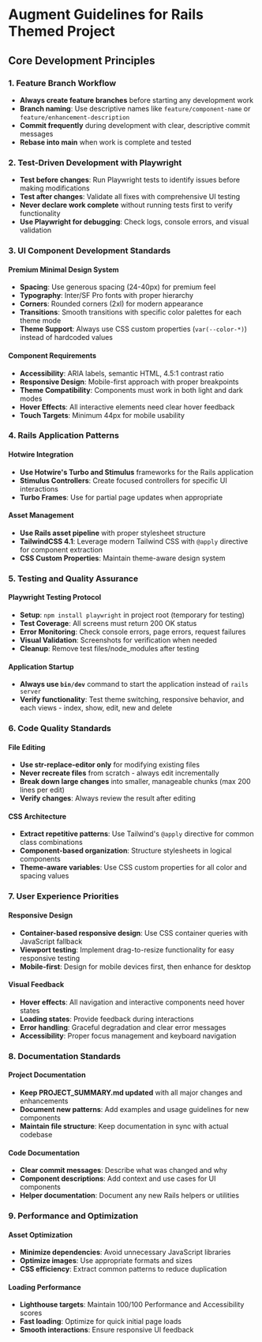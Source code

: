 # Augment Guidelines for Rails Themed Project

## Core Development Principles

### 1. Feature Branch Workflow
- **Always create feature branches** before starting any development work
- **Branch naming**: Use descriptive names like `feature/component-name` or `feature/enhancement-description`
- **Commit frequently** during development with clear, descriptive commit messages
- **Rebase into main** when work is complete and tested

### 2. Test-Driven Development with Playwright
- **Test before changes**: Run Playwright tests to identify issues before making modifications
- **Test after changes**: Validate all fixes with comprehensive UI testing
- **Never declare work complete** without running tests first to verify functionality
- **Use Playwright for debugging**: Check logs, console errors, and visual validation

### 3. UI Component Development Standards

#### Premium Minimal Design System
- **Spacing**: Use generous spacing (24-40px) for premium feel
- **Typography**: Inter/SF Pro fonts with proper hierarchy
- **Corners**: Rounded corners (2xl) for modern appearance
- **Transitions**: Smooth transitions with specific color palettes for each theme mode
- **Theme Support**: Always use CSS custom properties (`var(--color-*)`) instead of hardcoded values

#### Component Requirements
- **Accessibility**: ARIA labels, semantic HTML, 4.5:1 contrast ratio
- **Responsive Design**: Mobile-first approach with proper breakpoints
- **Theme Compatibility**: Components must work in both light and dark modes
- **Hover Effects**: All interactive elements need clear hover feedback
- **Touch Targets**: Minimum 44px for mobile usability

### 4. Rails Application Patterns

#### Hotwire Integration
- **Use Hotwire's Turbo and Stimulus** frameworks for the Rails application
- **Stimulus Controllers**: Create focused controllers for specific UI interactions
- **Turbo Frames**: Use for partial page updates when appropriate


#### Asset Management
- **Use Rails asset pipeline** with proper stylesheet structure
- **TailwindCSS 4.1**: Leverage modern Tailwind CSS with `@apply` directive for component extraction
- **CSS Custom Properties**: Maintain theme-aware design system

### 5. Testing and Quality Assurance

#### Playwright Testing Protocol
- **Setup**: `npm install playwright` in project root (temporary for testing)
- **Test Coverage**: All screens must return 200 OK status
- **Error Monitoring**: Check console errors, page errors, request failures
- **Visual Validation**: Screenshots for verification when needed
- **Cleanup**: Remove test files/node_modules after testing

#### Application Startup
- **Always use `bin/dev`** command to start the application instead of `rails server`
- **Verify functionality**: Test theme switching, responsive behavior, and each views - index, show, edit, new and delete

### 6. Code Quality Standards

#### File Editing
- **Use str-replace-editor only** for modifying existing files
- **Never recreate files** from scratch - always edit incrementally
- **Break down large changes** into smaller, manageable chunks (max 200 lines per edit)
- **Verify changes**: Always review the result after editing

#### CSS Architecture
- **Extract repetitive patterns**: Use Tailwind's `@apply` directive for common class combinations
- **Component-based organization**: Structure stylesheets in logical components
- **Theme-aware variables**: Use CSS custom properties for all color and spacing values

### 7. User Experience Priorities

#### Responsive Design
- **Container-based responsive design**: Use CSS container queries with JavaScript fallback
- **Viewport testing**: Implement drag-to-resize functionality for easy responsive testing
- **Mobile-first**: Design for mobile devices first, then enhance for desktop

#### Visual Feedback
- **Hover effects**: All navigation and interactive components need hover states
- **Loading states**: Provide feedback during interactions
- **Error handling**: Graceful degradation and clear error messages
- **Accessibility**: Proper focus management and keyboard navigation

### 8. Documentation Standards

#### Project Documentation
- **Keep PROJECT_SUMMARY.md updated** with all major changes and enhancements
- **Document new patterns**: Add examples and usage guidelines for new components
- **Maintain file structure**: Keep documentation in sync with actual codebase

#### Code Documentation
- **Clear commit messages**: Describe what was changed and why
- **Component descriptions**: Add context and use cases for UI components
- **Helper documentation**: Document any new Rails helpers or utilities

### 9. Performance and Optimization

#### Asset Optimization
- **Minimize dependencies**: Avoid unnecessary JavaScript libraries
- **Optimize images**: Use appropriate formats and sizes
- **CSS efficiency**: Extract common patterns to reduce duplication

#### Loading Performance
- **Lighthouse targets**: Maintain 100/100 Performance and Accessibility scores
- **Fast loading**: Optimize for quick initial page loads
- **Smooth interactions**: Ensure responsive UI feedback
